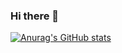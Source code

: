 ### Hi there 👋

[![Anurag's GitHub stats](https://github-readme-stats.vercel.app/api?username=umgefahren)](https://github.com/anuraghazra/github-readme-stats)


<!--
**umgefahren/umgefahren** is a ✨ _special_ ✨ repository because its `README.md` (this file) appears on your GitHub profile.

Here are some ideas to get you started:

- 🔭 I’m currently working on ...
- 🌱 I’m currently learning ...
- 👯 I’m looking to collaborate on ...
- 🤔 I’m looking for help with ...
- 💬 Ask me about ...
- 📫 How to reach me: ...
- 😄 Pronouns: ...
- ⚡ Fun fact: ...
-->

